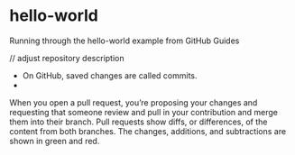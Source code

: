 # hello-world
Running through the hello-world example from GitHub Guides 

// adjust repository description

* On GitHub, saved changes are called commits.
* 

When you open a pull request, you’re proposing your changes and requesting that someone review and pull in your contribution and merge them into their branch. Pull requests show diffs, or differences, of the content from both branches. The changes, additions, and subtractions are shown in green and red.
